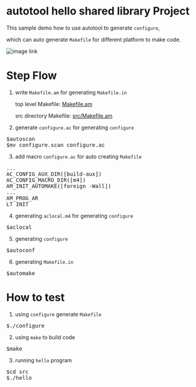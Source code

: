 # autotool hello shared library Project
This sample demo how to use autotool to generate `configure`,

which can auto generate `Makefile` for different platform to make code.

![image link](https://github.com/ivan0124/my-study/blob/master/autotool_hello/image/autotool_20160511_1.png)

# Step Flow
1. write `Makefile.am` for generating `Makefile.in`
    
    top level Makefile: [Makefile.am](https://github.com/ivan0124/my-study/edit/master/autotool_hello_shared_libraryMakefile.am)
    
    src directory Makefile: [src/Makefile.am](https://github.com/ivan0124/my-study/edit/master/autotool_hello_shared_library/src/Makefile.am)

2. generate `configure.ac` for generating `configure`
<pre>
$autoscan
$mv configure.scan configure.ac
</pre>

3. add macro `configure.ac` for auto creating `Makefile`
<pre>
...
AC_CONFIG_AUX_DIR([build-aux])
AC_CONFIG_MACRO_DIR([m4])
AM_INIT_AUTOMAKE([foreign -Wall])
...
AM_PROG_AR
LT_INIT
</pre>

4. generating `aclocal.m4` for generating `configure`
<pre>
$aclocal
</pre>

5. generating `configure`
<pre>
$autoconf
</pre>

6. generating `Makefile.in`
<pre>
$automake
</pre>

# How to test
1. using `configure` generate `Makefile`
<pre>
$./configure
</pre>

2. using `make` to build code
<pre>
$make
</pre>

3. running `hello` program
<pre>
$cd src
$./hello
</pre>
